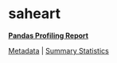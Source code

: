 # saheart

[**Pandas Profiling Report**](https://epistasislab.github.io/penn-ml-benchmarks/profile/saheart.html)

[Metadata](metadata.yaml) | [Summary Statistics](summary_stats.csv)

